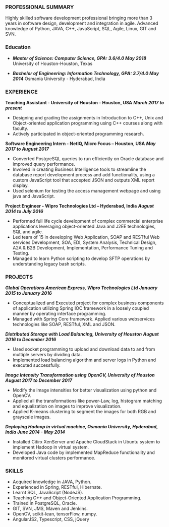 ### PROFESSIONAL SUMMARY

Highly skilled software development professional bringing more than 3 years in software design, development and integration in agile. Advanced knowledge of Python, JAVA, C++, JavaScript, SQL, Agile, Linux, GIT and SVN.

### Education

- ***Master of Science: Computer Science, GPA: 3.6/4.0                                                 May 2018***
University of Houston-Houston, Texas

- ***Bachelor of Engineering: Information Technology, GPA: 3.7/4.0                                     May 2014*** 
Osmania University - Hyderabad, India

### EXPERIENCE

**Teaching Assistant - University of Houston – Houston, USA**                                     ***March 2017 to present***
- Designing and grading the assignments in Introduction to C++, Unix and Object-oriented application programming using C++ courses along with faculty.
- Actively participated in object-oriented programming research.

**Software Engineering Intern - NetIQ, Micro Focus – Houston, USA**                               ***May 2017 to August 2017***
- Converted PostgreSQL queries to run efficiently on Oracle database and improved query performance.
- Involved in creating Business Intelligence tools to streamline the database report development process and add functionality, using a custom JavaScript tool that accepted JSON and outputs XML report display.
- Used selenium for testing the access management webpage and using java and JavaScript.

**Project Engineer - Wipro Technologies Ltd – Hyderabad, India**                                  ***August 2014 to July 2016***
- Performed full life cycle development of complex commercial enterprise applications leveraging object-oriented Java and
J2EE technologies, SQL and agile.
- Led team of 15 in developing Web Application, SOAP and RESTful Web services Development, SOA, EDI, System Analysis, Technical Design, A2A & B2B Development, Implementation, Performance Tuning and Testing.
- Managed to learn Python scripting to develop SFTP operations by understanding legacy bash scripts.


### PROJECTS

***Global Operations American Express, Wipro Technologies Ltd***                                  ***January 2015 to January 2016***
- Conceptualized and Executed project for complex business components of application utilizing Spring IOC framework in a
loosely coupled manner by operating interface programming.
- Managed with Spring Core framework. Applied various webservices technologies like SOAP, RESTful, XML and JSON.

***Distributed Storage with Load Balancing, University of Houston***                              ***August 2016 to December 2016***
- Used socket programming to upload and download data to and from multiple servers by dividing data.
- Implemented load balancing algorithm and server logs in Python and executed successfully.

***Image Intensity Transformation using OpenCV, University of Houston***                          ***August 2017 to December 2017***
- Modify the image intensities for better visualization using python and OpenCV.
- Applied all the transformations like power-Law, log, histogram matching and equalization on images to improve
visualization.
- Applied K-means clustering to segment the images for both RGB and grayscale images.

***Deploying Hadoop in virtual machine, Osmania University, Hyderabad, India*** ***June 2014 - May 2014***
- Installed Citirx XenServer and Apache CloudStack in Ubuntu system to implement Hadoop in virtual system.
- Developed Java code by implemented MapReduce functionality and monitored virtual clusters performance.

### SKILLS
- Acquired knowledge in JAVA, Python.
- Experienced in Spring, RESTful, Hibernate.
- Learnt SQL, JavaScript (NodeJS).
- Teaching C++ and Object-Oriented Application Programming.
- Trained in PostgreSQL, Oracle.
- GIT, SVN, JMS, Maven and Jenkins.
- OpenCV, scikit-lean, tensorFlow, numpy.
- AngularJS2, Typescript, CSS, jQuery
